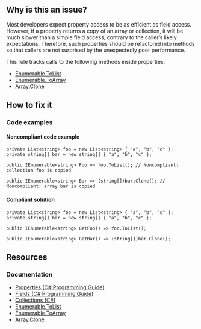 ## Why is this an issue?

Most developers expect property access to be as efficient as field access. However, if a property returns a copy of an array or collection, it will
be much slower than a simple field access, contrary to the caller’s likely expectations. Therefore, such properties should be refactored into methods
so that callers are not surprised by the unexpectedly poor performance.

This rule tracks calls to the following methods inside properties:

- [Enumerable.ToList](https://learn.microsoft.com/en-us/dotnet/api/system.linq.enumerable.tolist)
- [Enumerable.ToArray](https://learn.microsoft.com/en-us/dotnet/api/system.linq.enumerable.toarray)
- [Array.Clone](https://learn.microsoft.com/en-us/dotnet/api/system.array.clone)

## How to fix it

### Code examples

#### Noncompliant code example

    private List<string> foo = new List<string> { "a", "b", "c" };
    private string[] bar = new string[] { "a", "b", "c" };
    
    public IEnumerable<string> Foo => foo.ToList(); // Noncompliant: collection foo is copied
    
    public IEnumerable<string> Bar => (string[])bar.Clone(); // Noncompliant: array bar is copied

#### Compliant solution

    private List<string> foo = new List<string> { "a", "b", "c" };
    private string[] bar = new string[] { "a", "b", "c" };
    
    public IEnumerable<string> GetFoo() => foo.ToList();
    
    public IEnumerable<string> GetBar() => (string[])bar.Clone();

## Resources

### Documentation

- [Properties (C# Programming
  Guide)](https://learn.microsoft.com/en-us/dotnet/csharp/programming-guide/classes-and-structs/properties)
- [Fields (C# Programming Guide)](https://learn.microsoft.com/en-us/dotnet/csharp/programming-guide/classes-and-structs/fields)
- [Collections (C#)](https://learn.microsoft.com/en-us/dotnet/csharp/programming-guide/concepts/collections)
- [Enumerable.ToList](https://learn.microsoft.com/en-us/dotnet/api/system.linq.enumerable.tolist)
- [Enumerable.ToArray](https://learn.microsoft.com/en-us/dotnet/api/system.linq.enumerable.toarray)
- [Array.Clone](https://learn.microsoft.com/en-us/dotnet/api/system.array.clone)